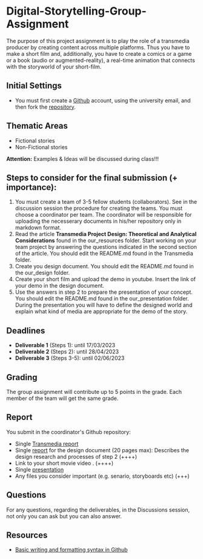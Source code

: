 # Digital-Storytelling-Group-Assignment

The purpose of this project assignment is to play the role of a transmedia producer by creating content across multiple platforms. Thus you have to make a short film and, additionally, you have to create a comics or a game or a book (audio or augmented-reality), a real-time animation that connects with the storyworld of your short-film.

## Initial Settings
- You must first create a [Github](https://github.com/) account, using the university email, and then fork the [repository](https://github.com/merkourisa/Digital-Storytelling-Group-Assignment).

## Thematic Areas
- Fictional stories
- Non-Fictional stories

**Attention:** Examples & Ideas will be discussed during class!!!

## Steps to consider for the final submission (+ importance):
1.	You must create a team of 3-5 fellow students (collaborators). See in the discussion session the procedure for creating the teams. You must choose a coordinator per team. The coordinator will be responsible for uploading the necesserary documents in his/her repository only in markdown format.
2.	Read the article **Transmedia Project Design: Theoretical and Analytical Considerations** found in the our_resources folder. Start working on your team project by answering the questions indicated in the second section of the article. You should edit the README.md found in the Transmedia folder.
3. Create you design document. You should edit the README.md found in the our_design folder.
4. Create your short film and upload the demo in youtube. Insert the link of your demo in the design document.
5. Use the answers in step 2 to prepare the presentation of your concept. You should edit the README.md found in the our_presentation folder. During the presentation you will have to define the designed world and explain what kind of media are appropriate for the demo of the story.

## Deadlines
- **Deliverable 1**  (Steps 1):     until 17/03/2023
- **Deliverable 2**  (Steps 2):     until 28/04/2023
- **Deliverable 3**  (Steps 3-5):   until 02/06/2023

## Grading 
The group assignment will contribute up to 5 points in the grade. Each member of the team will get the same grade.

## Report
You submit in the coordinator's Github repository:
- Single [Transmedia report](Transmedia/README.md)
- Single [report](our_report/README.md) for the design document (20 pages max): Describes the design research and processes of step 2 (++++)
- Link to your short movie video . (++++)
- Single [presentation](our_presentation/README.md)
- Any files you consider important (e.g. senario, storyboards  etc) (+++)

## Questions

For any questions, regarding the deliverables, in the Discussions session, not only you can ask but you can also answer. 

## Resources

- [Basic writing and formatting syntax in Github](https://docs.github.com/en/get-started/writing-on-github/getting-started-with-writing-and-formatting-on-github/basic-writing-and-formatting-syntax)


